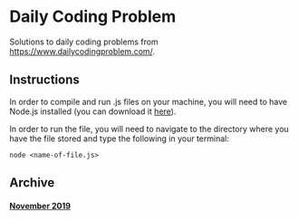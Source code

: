 # Daily Coding Problem

 Solutions to daily coding problems from https://www.dailycodingproblem.com/.

## Instructions

In order to compile and run .js files on your machine, you will need to have Node.js installed (you can download it [here](https://nodejs.org/en/)).

In order to run the file, you will need to navigate to the directory where you have the file stored and type the following in your terminal:

```
node <name-of-file.js>
```

## Archive
#### [November 2019](./2019/November/11-06-19.js)